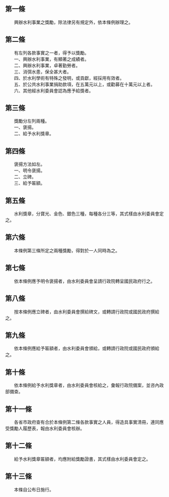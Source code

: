 第一條 
-------
　　興辦水利事業之獎勵，除法律另有規定外，依本條例辦理之。  


第二條 
-------
　　有左列各款事實之一者，得予以獎勵。  
　　一、興辦水利事業，有顯著之成績者。  
　　二、興辦水利事業，卓著勤勞者。  
　　三、消弭水患，保全甚大者。  
　　四、於水利學術有特殊之發明，或貢獻，經採用有效者。  
　　五、於公共水利事業捐助款項，在五萬元以上，或勸募在十萬元以上者。  
　　六、其他經水利委員會認為應予給獎者。  


第三條 
-------
　　獎勵分左列兩種。  
　　一、褒揚。  
　　二、給予水利獎章。  


第四條 
-------
　　褒揚方法如左。  
　　一、明令褒揚。  
　　二、立碑。  
　　三、給予匾額。  


第五條 
-------
　　水利獎章，分寶光、金色、銀色三種，每種各分三等，其式樣由水利委員會定之。  


第六條 
-------
　　本條例第三條所定之兩種獎勵，得對於一人同時為之。  


第七條 
-------
　　依本條例應予明令褒揚者，由水利委員會呈請行政院轉呈國民政府行之。  


第八條 
-------
　　按本條例應立碑者，由水利委員會撰給碑文，或轉請行政院或國民政府撰給之。  


第九條 
-------
　　依本條例應給予匾額者，由水利委員會頒給，或轉請行政院或國民政府頒給之。  


第十條 
-------
　　依本條例給予水利獎章者，由水利委員會核給之，彙報行政院備案，並咨內政部備查。  


第十一條 
---------
　　各省市政府查有合於本條例第二條各款事實之人員，得造具事實清冊，連同應受獎勵人履歷表，報由水利委員會核辦。  


第十二條 
---------
　　給予水利獎章匾額者，均應附給獎勵證書，其式樣由水利委員會定之。  


第十三條 
---------
　　本條自公布日施行。